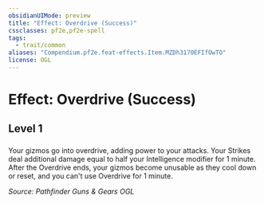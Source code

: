```yaml
---
obsidianUIMode: preview
title: "Effect: Overdrive (Success)"
cssclasses: pf2e,pf2e-spell
tags:
  - trait/common
aliases: "Compendium.pf2e.feat-effects.Item.MZDh3170EFIfOwTO"
license: OGL
---
```

# Effect: Overdrive (Success)
## Level 1
### 






Your gizmos go into overdrive, adding power to your attacks. Your Strikes deal additional damage equal to half your Intelligence modifier for 1 minute. After the Overdrive ends, your gizmos become unusable as they cool down or reset, and you can't use Overdrive for 1 minute.

*Source: Pathfinder Guns & Gears*
*OGL*